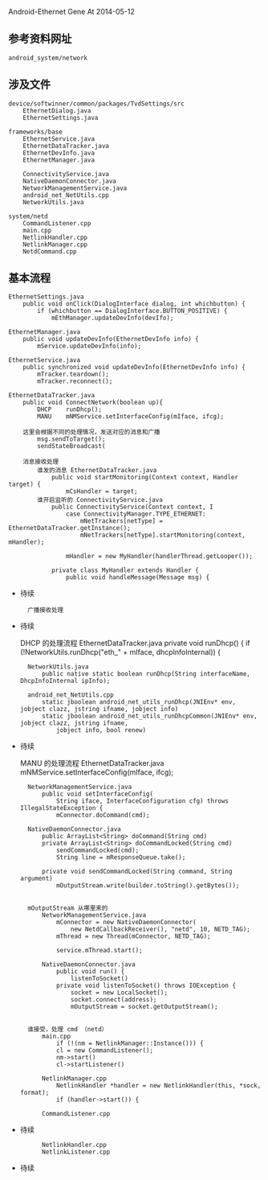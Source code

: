 Android-Ethernet
	Gene At 2014-05-12


##	参考资料网址
	android_system/network

##	涉及文件
	device/softwinner/common/packages/TvdSettings/src
		EthernetDialog.java
		EthernetSettings.java

	frameworks/base
		EthernetService.java
		EthernetDataTracker.java
		EthernetDevInfo.java
		EthernetManager.java
		
		ConnectivityService.java
		NativeDaemonConnector.java 
		NetworkManagementService.java
		android_net_NetUtils.cpp
		NetworkUtils.java

	system/netd
		CommandListener.cpp
		main.cpp
		NetlinkHandler.cpp
		NetlinkManager.cpp
		NetdCommand.cpp


##	基本流程
	EthernetSettings.java
		public void onClick(DialogInterface dialog, int whichbutton) { 
			if (whichbutton == DialogInterface.BUTTON_POSITIVE) {
				mEthManager.updateDevInfo(devIfo); 

	EthernetManager.java
		public void updateDevInfo(EthernetDevInfo info) {  
			mService.updateDevInfo(info);

	EthernetService.java
		public synchronized void updateDevInfo(EthernetDevInfo info) {
			mTracker.teardown(); 
			mTracker.reconnect();

	EthernetDataTracker.java
		public void ConnectNetwork(boolean up){  
			DHCP	runDhcp();
			MANU	mNMService.setInterfaceConfig(mIface, ifcg);

		这里会根据不同的处理情况，发送对应的消息和广播
			msg.sendToTarget();
			sendStateBroadcast(

		消息接收处理
			谁发的消息 EthernetDataTracker.java
				public void startMonitoring(Context context, Handler target) {
					mCsHandler = target;
			谁开启监听的 ConnectivityService.java
				public ConnectivityService(Context context, I
					case ConnectivityManager.TYPE_ETHERNET: 
						mNetTrackers[netType] = EthernetDataTracker.getInstance();
						mNetTrackers[netType].startMonitoring(context, mHandler);

					mHandler = new MyHandler(handlerThread.getLooper());
			
				private class MyHandler extends Handler {
					public void handleMessage(Message msg) { 

- 待续


	
		广播接收处理
- 待续


	DHCP 的处理流程
		EthernetDataTracker.java
			private void runDhcp() {
				if (!NetworkUtils.runDhcp("eth_" + mIface, dhcpInfoInternal)) {

		NetworkUtils.java
			public native static boolean runDhcp(String interfaceName, DhcpInfoInternal ipInfo); 

		android_net_NetUtils.cpp
			static jboolean android_net_utils_runDhcp(JNIEnv* env, jobject clazz, jstring ifname, jobject info)  
			static jboolean android_net_utils_runDhcpCommon(JNIEnv* env, jobject clazz, jstring ifname,
				jobject info, bool renew)
- 待续


	MANU 的处理流程
		EthernetDataTracker.java
			mNMService.setInterfaceConfig(mIface, ifcg);
		
		NetworkManagementService.java
			public void setInterfaceConfig( 
				String iface, InterfaceConfiguration cfg) throws IllegalStateException {
				mConnector.doCommand(cmd); 

		NativeDaemonConnector.java
			public ArrayList<String> doCommand(String cmd) 
			private ArrayList<String> doCommandLocked(String cmd) 
				sendCommandLocked(cmd); 
				String line = mResponseQueue.take(); 

			private void sendCommandLocked(String command, String argument)  
				mOutputStream.write(builder.toString().getBytes());
			

		mOutputStream 从哪里来的
			NetworkManagementService.java
				mConnector = new NativeDaemonConnector( 
					new NetdCallbackReceiver(), "netd", 10, NETD_TAG); 
				mThread = new Thread(mConnector, NETD_TAG); 

				service.mThread.start(); 

			NativeDaemonConnector.java
				public void run() { 
					listenToSocket()
				private void listenToSocket() throws IOException {
					socket = new LocalSocket(); 
					socket.connect(address);
					mOutputStream = socket.getOutputStream(); 


		谁接受，处理 cmd （netd）
			main.cpp
				if (!(nm = NetlinkManager::Instance())) { 
				cl = new CommandListener(); 
				nm->start()
				cl->startListener()

			NetlinkManager.cpp
				NetlinkHandler *handler = new NetlinkHandler(this, *sock, format); 
				if (handler->start()) {

			CommandListener.cpp
- 待续

			NetlinkHandler.cpp
			NetlinkListener.cpp
- 待续
			
				


















